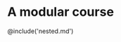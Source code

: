 <!--
author:   Sebastian Speiser
email:    sebastian.speiser@hft-stuttgart
version:  0.1.0
language: en
narrator: US English Female

comment:  This is a simple example for a modular course.


import: https://sspeiser.github.io/modular-content/README.md       

-->

# A modular course

@include('nested.md')